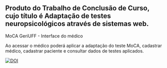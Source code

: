 ## Produto do Trabalho de Conclusão de Curso, cujo título é Adaptação de testes neuropsicológicos através de sistemas web. 

MoCA GeriUFF - Interface do médico

Ao acessar o médico poderá aplicar a adaptação do teste MoCA, cadastrar médico, cadastrar paciente e consultar dados de testes aplicados.

[![DOI](https://zenodo.org/badge/723896993.svg)](https://zenodo.org/doi/10.5281/zenodo.10208172)
